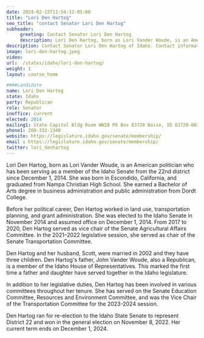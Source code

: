 ```yaml
---
date: 2024-02-15T11:54:12-05:00
title: "Lori Den Hartog"
seo_title: "contact Senator Lori Den Hartog"
subheader:
     greeting: Contact Senator Lori Den Hartog
     description: Lori Den Hartog, born as Lori Vander Woude, is an American politician who has been serving as a member of the Idaho Senate from the 22nd district since December 1, 2014.
description: Contact Senator Lori Den Hartog of Idaho. Contact information for Lori Den Hartog includes email address, phone number, and mailing address.
image: lori-den-hartog.jpeg
video:
url:  /states/idaho/lori-den-hartog/
weight: 1
layout: course_home

####candidate
name: Lori Den Hartog
state: Idaho
party: Republican
role: Senator
inoffice: current
elected: 2014
mailing1: State Capitol Bldg Room WW28 PO Box 83720 Boise, ID 83720-0038
phone1: 208-332-1340
website: https://legislature.idaho.gov/senate/membership/
email : https://legislature.idaho.gov/senate/membership/
twitter: lori_denhartog
---
```


Lori Den Hartog, born as Lori Vander Woude, is an American politician who has been serving as a member of the Idaho Senate from the 22nd district since December 1, 2014. She was born in Escondido, California, and graduated from Nampa Christian High School. She earned a Bachelor of Arts degree in business administration and public administration from Dordt College.

Before her political career, Den Hartog worked in land use, transportation planning, and grant administration. She was elected to the Idaho Senate in November 2014 and assumed office on December 1, 2014. From 2017 to 2020, Den Hartog served as vice chair of the Senate Agricultural Affairs Committee. In the 2021–2022 legislative session, she served as chair of the Senate Transportation Committee.

Den Hartog and her husband, Scott, were married in 2002 and they have three children. Den Hartog's father, John Vander Woude, also a Republican, is a member of the Idaho House of Representatives. This marked the first time a father and daughter have served together in the Idaho legislature.

In addition to her legislative duties, Den Hartog has been involved in various committees throughout her tenure. She has served on the Senate Education Committee, Resources and Environment Committee, and was the Vice Chair of the Transportation Committee for the 2023-2024 session.

Den Hartog ran for re-election to the Idaho State Senate to represent District 22 and won in the general election on November 8, 2022. Her current term ends on December 1, 2024.
